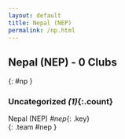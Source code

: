 ```yaml
---
layout: default
title: Nepal (NEP)
permalink: /np.html
---
```



## Nepal (NEP) - 0 Clubs
{: #np }









### Uncategorized _(1)_{:.count}


Nepal  (NEP)  _#nep_{: .key} <br>
{: .team #nep }


 
